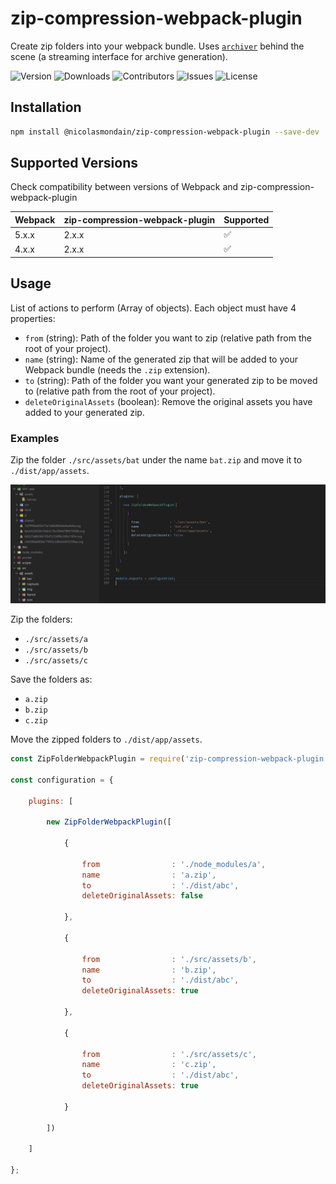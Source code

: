 # zip-compression-webpack-plugin
Create zip folders into your webpack bundle.
Uses [`archiver`](https://www.npmjs.com/package/archiver) behind the scene (a streaming interface for archive generation).

![Version](https://img.shields.io/github/package-json/version/nicolasmondain/zip-compression-webpack-plugin)
![Downloads](https://img.shields.io/npm/dm/@nicolasmondain/zip-compression-webpack-plugin.svg)
![Contributors](https://img.shields.io/github/contributors/nicolasmondain/zip-compression-webpack-plugin)
![Issues](https://img.shields.io/github/issues/nicolasmondain/zip-compression-webpack-plugin)
![License](https://img.shields.io/github/license/nicolasmondain/zip-compression-webpack-plugin)

## Installation

```bash
npm install @nicolasmondain/zip-compression-webpack-plugin --save-dev
```
## Supported Versions

Check compatibility between versions of Webpack and zip-compression-webpack-plugin

| Webpack           | zip-compression-webpack-plugin | Supported          |
| ----------------- | ------------------------------ | ------------------ |
| 5.x.x             | 2.x.x                          | :white_check_mark: |
| 4.x.x             | 2.x.x                          | :white_check_mark: |

## Usage

List of actions to perform (Array of objects).
Each object must have 4 properties:

* `from` (string): Path of the folder you want to zip (relative path from the root of your project).
* `name` (string): Name of the generated zip that will be added to your Webpack bundle (needs the `.zip` extension).
* `to` (string): Path of the folder you want your generated zip to be moved to (relative path from the root of your project).
* `deleteOriginalAssets` (boolean): Remove the original assets you have added to your generated zip.

### Examples


Zip the folder `./src/assets/bat` under the name `bat.zip` and move it to `./dist/app/assets`.

![capture](/captures/1.png)

Zip the folders:

* `./src/assets/a`
* `./src/assets/b`
* `./src/assets/c`

Save the folders as:

* `a.zip`
* `b.zip`
* `c.zip`

Move the zipped folders to `./dist/app/assets`.

```js
const ZipFolderWebpackPlugin = require('zip-compression-webpack-plugin');

const configuration = {

    plugins: [

        new ZipFolderWebpackPlugin([

			{

				from                : './node_modules/a',
				name                : 'a.zip',
				to                  : './dist/abc',
				deleteOriginalAssets: false

			},

			{

				from                : './src/assets/b',
				name                : 'b.zip',
				to                  : './dist/abc',
				deleteOriginalAssets: true

			},

			{

				from                : './src/assets/c',
				name                : 'c.zip',
				to                  : './dist/abc',
				deleteOriginalAssets: true

			}

		])

    ]

};
```
